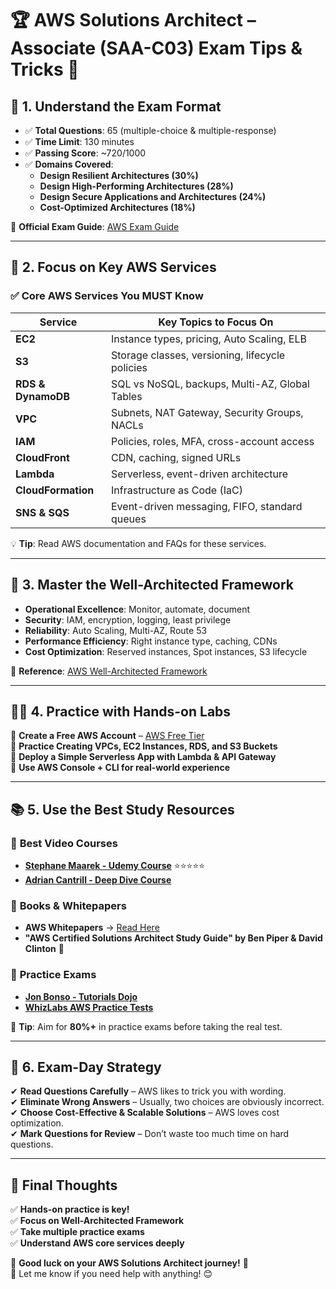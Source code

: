 # 🏆 AWS Solutions Architect – Associate (SAA-C03) Exam Tips & Tricks 🚀

## 📌 1. Understand the Exam Format
- ✅ **Total Questions**: 65 (multiple-choice & multiple-response)
- ✅ **Time Limit**: 130 minutes
- ✅ **Passing Score**: ~720/1000
- ✅ **Domains Covered**:
  - **Design Resilient Architectures (30%)**
  - **Design High-Performing Architectures (28%)**
  - **Design Secure Applications and Architectures (24%)**
  - **Cost-Optimized Architectures (18%)**

📄 **Official Exam Guide**: [AWS Exam Guide](https://d1.awsstatic.com/training-and-certification/docs-sa-assoc/AWS-Certified-Solutions-Architect-Associate_Exam-Guide.pdf)

---

## 🚀 2. Focus on Key AWS Services
### **✅ Core AWS Services You MUST Know**
| Service      | Key Topics to Focus On |
|-------------|----------------------|
| **EC2** | Instance types, pricing, Auto Scaling, ELB |
| **S3** | Storage classes, versioning, lifecycle policies |
| **RDS & DynamoDB** | SQL vs NoSQL, backups, Multi-AZ, Global Tables |
| **VPC** | Subnets, NAT Gateway, Security Groups, NACLs |
| **IAM** | Policies, roles, MFA, cross-account access |
| **CloudFront** | CDN, caching, signed URLs |
| **Lambda** | Serverless, event-driven architecture |
| **CloudFormation** | Infrastructure as Code (IaC) |
| **SNS & SQS** | Event-driven messaging, FIFO, standard queues |

💡 **Tip**: Read AWS documentation and FAQs for these services.

---

## 🎯 3. Master the Well-Architected Framework
- **Operational Excellence**: Monitor, automate, document
- **Security**: IAM, encryption, logging, least privilege
- **Reliability**: Auto Scaling, Multi-AZ, Route 53
- **Performance Efficiency**: Right instance type, caching, CDNs
- **Cost Optimization**: Reserved instances, Spot instances, S3 lifecycle

📄 **Reference**: [AWS Well-Architected Framework](https://aws.amazon.com/architecture/well-architected/)

---

## 🏋️‍♂️ 4. Practice with Hands-on Labs
🔹 **Create a Free AWS Account** – [AWS Free Tier](https://aws.amazon.com/free/)  
🔹 **Practice Creating VPCs, EC2 Instances, RDS, and S3 Buckets**  
🔹 **Deploy a Simple Serverless App with Lambda & API Gateway**  
🔹 **Use AWS Console + CLI for real-world experience**

---

## 📚 5. Use the Best Study Resources
### 🎥 **Best Video Courses**
- **[Stephane Maarek - Udemy Course](https://www.udemy.com/course/aws-certified-solutions-architect-associate-saa-c03/)** ⭐⭐⭐⭐⭐
- **[Adrian Cantrill - Deep Dive Course](https://learn.cantrill.io/)**

### 📖 **Books & Whitepapers**
- **AWS Whitepapers** → [Read Here](https://docs.aws.amazon.com/whitepapers/latest/)
- **"AWS Certified Solutions Architect Study Guide" by Ben Piper & David Clinton** 📘

### 📝 **Practice Exams**
- **[Jon Bonso - Tutorials Dojo](https://portal.tutorialsdojo.com/courses/aws-certified-solutions-architect-associate-practice-exams/)**
- **[WhizLabs AWS Practice Tests](https://www.whizlabs.com/aws-solutions-architect-associate/)**

📌 **Tip**: Aim for **80%+** in practice exams before taking the real test.

---

## 🏁 6. Exam-Day Strategy
✔ **Read Questions Carefully** – AWS likes to trick you with wording.  
✔ **Eliminate Wrong Answers** – Usually, two choices are obviously incorrect.  
✔ **Choose Cost-Effective & Scalable Solutions** – AWS loves cost optimization.  
✔ **Mark Questions for Review** – Don’t waste too much time on hard questions.  

---

## 🎉 Final Thoughts
✅ **Hands-on practice is key!**  
✅ **Focus on Well-Architected Framework**  
✅ **Take multiple practice exams**  
✅ **Understand AWS core services deeply**  

🚀 **Good luck on your AWS Solutions Architect journey!** 🎯  
💬 Let me know if you need help with anything! 😊
